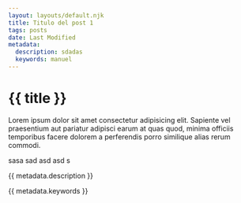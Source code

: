 ```yaml
---
layout: layouts/default.njk
title: Titulo del post 1
tags: posts
date: Last Modified
metadata:
  description: sdadas
  keywords: manuel
---
```


# {{ title }}

Lorem ipsum dolor sit amet consectetur adipisicing elit. Sapiente vel praesentium aut pariatur adipisci earum at quas quod, minima officiis temporibus facere dolorem a perferendis porro similique alias rerum commodi.

sasa sad asd asd
s

{{ metadata.description }} 

{{ metadata.keywords }}

